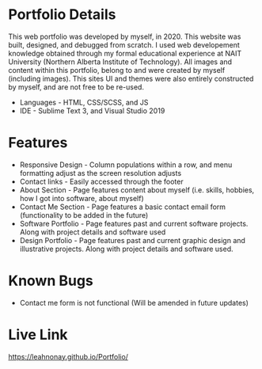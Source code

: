# Portfolio Details
This web portfolio was developed by myself, in 2020. This website was built, designed, and debugged from scratch. I used web developement knowledge obtained through my formal educational experience at NAIT University (Northern Alberta Institute of Technology). All images and content within this portfolio, belong to and were created by myself (including images). This sites UI and themes were also entirely constructed by myself, and are not free to be re-used.
* Languages - HTML, CSS/SCSS, and JS
* IDE - Sublime Text 3, and Visual Studio 2019

# Features
* Responsive Design - Column populations within a row, and menu formatting adjust as the screen resolution adjusts
* Contact links - Easily accessed through the footer
* About Section - Page features content about myself (i.e. skills, hobbies, how I got into software, about myself)
* Contact Me Section - Page features a basic contact email form (functionality to be added in the future)
* Software Portfolio - Page features past and current software projects. Along with project details and software used
* Design Portfolio - Page features past and current graphic design and illustrative projects. Along with project details and software used.

# Known Bugs
* Contact me form is not functional (Will be amended in future updates)

# Live Link
https://leahnonay.github.io/Portfolio/
